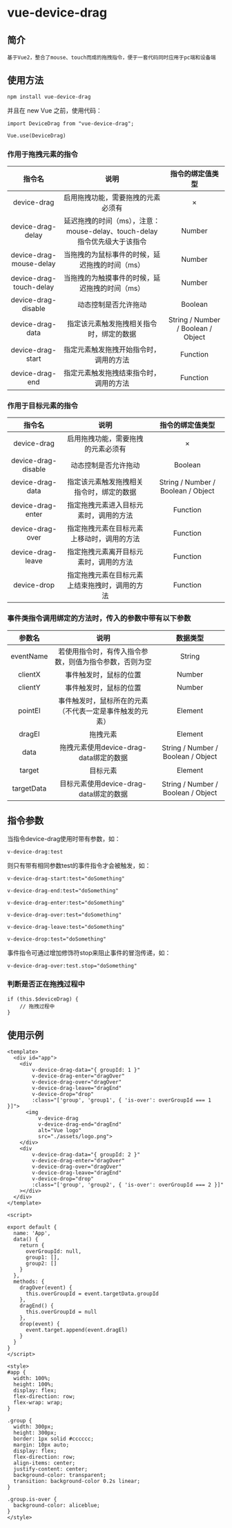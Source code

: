 # vue-device-drag

## 简介
```
基于Vue2，整合了mouse、touch而成的拖拽指令，便于一套代码同时应用于pc端和设备端
```

## 使用方法
```
npm install vue-device-drag
```
并且在 new Vue 之前，使用代码：
```
import DeviceDrag from "vue-device-drag";

Vue.use(DeviceDrag)
```

### 作用于拖拽元素的指令
|           指令名           |                        说明                        |           指令的绑定值类型           |
|:-----------------------:|:------------------------------------------------:|:----------------------------:|
|       device-drag       |                启用拖拽功能，需要拖拽的元素必须有                 |              ×               |
|    device-drag-delay    | 延迟拖拽的时间（ms），注意：mouse-delay、touch-delay指令优先级大于该指令 |              Number               |
| device-drag-mouse-delay |             当拖拽的为鼠标事件的时候，延迟拖拽的时间（ms）             |              Number               |
| device-drag-touch-delay |             当拖拽的为触摸事件的时候，延迟拖拽的时间（ms）             |              Number               |
|   device-drag-disable   |                    动态控制是否允许拖动                    |           Boolean            |
|    device-drag-data     |               指定该元素触发拖拽相关指令时，绑定的数据               | String / Number / Boolean / Object |
|    device-drag-start    |               指定元素触发拖拽开始指令时，调用的方法                |           Function           |
|     device-drag-end     |               指定元素触发拖拽结束指令时，调用的方法                |                Function              |

### 作用于目标元素的指令
|         指令名         |           说明            |  指令的绑定值类型   |
|:-------------------:|:-----------------------:|:---:|
|     device-drag     |    启用拖拽功能，需要拖拽的元素必须有    |   ×  |
| device-drag-disable |       动态控制是否允许拖动        |  Boolean   |
|  device-drag-data   |  指定该元素触发拖拽相关指令时，绑定的数据   |  String / Number / Boolean / Object   |
|  device-drag-enter  |   指定拖拽元素进入目标元素时，调用的方法   |  Function   |
|  device-drag-over   |  指定拖拽元素在目标元素上移动时，调用的方法  | Function    |
|  device-drag-leave  |   指定拖拽元素离开目标元素时，调用的方法   |  Function   |
|     device-drop     | 指定拖拽元素在目标元素上结束拖拽时，调用的方法 |  Function   |

### 事件类指令调用绑定的方法时，传入的参数中带有以下参数
|         参数名         |              说明              |  数据类型  |
|:-------------------:|:----------------------------:|:------:|
|      eventName      | 若使用指令时，有传入指令参数，则值为指令参数，否则为空  | String |
|      clientX      |         事件触发时，鼠标的位置          | Number |
|      clientY      |         事件触发时，鼠标的位置          | Number |
|      pointEl      | 事件触发时，鼠标所在的元素（不代表一定是事件触发的元素） | Element |
|      dragEl      |             拖拽元素             | Element |
|      data      | 拖拽元素使用device-drag-data绑定的数据  | String / Number / Boolean / Object |
|      target      |             目标元素             | Element |
|      targetData      |             目标元素使用device-drag-data绑定的数据             | String / Number / Boolean / Object |


## 指令参数
当指令device-drag使用时带有参数，如：
```
v-device-drag:test
```

则只有带有相同参数test的事件指令才会被触发，如：
```
v-device-drag-start:test="doSomething"

v-device-drag-end:test="doSomething"

v-device-drag-enter:test="doSomething"

v-device-drag-over:test="doSomething"

v-device-drag-leave:test="doSomething"

v-device-drop:test="doSomething"
```

事件指令可通过增加修饰符stop来阻止事件的冒泡传递，如：
```
v-device-drag-over:test.stop="doSomething"
```

### 判断是否正在拖拽过程中
```
if (this.$deviceDrag) {
    // 拖拽过程中
}
```


## 使用示例
```
<template>
  <div id="app">
    <div
        v-device-drag-data="{ groupId: 1 }"
        v-device-drag-enter="dragOver"
        v-device-drag-over="dragOver"
        v-device-drag-leave="dragEnd"
        v-device-drop="drop"
        :class="['group', 'group1', { 'is-over': overGroupId === 1 }]">
      <img
          v-device-drag
          v-device-drag-end="dragEnd"
          alt="Vue logo"
          src="./assets/logo.png">
    </div>
    <div
        v-device-drag-data="{ groupId: 2 }"
        v-device-drag-enter="dragOver"
        v-device-drag-over="dragOver"
        v-device-drag-leave="dragEnd"
        v-device-drop="drop"
        :class="['group', 'group2', { 'is-over': overGroupId === 2 }]"
    ></div>
  </div>
</template>

<script>

export default {
  name: 'App',
  data() {
    return {
      overGroupId: null,
      group1: [],
      group2: []
    }
  },
  methods: {
    dragOver(event) {
      this.overGroupId = event.targetData.groupId
    },
    dragEnd() {
      this.overGroupId = null
    },
    drop(event) {
      event.target.append(event.dragEl)
    }
  }
}
</script>

<style>
#app {
  width: 100%;
  height: 100%;
  display: flex;
  flex-direction: row;
  flex-wrap: wrap;
}

.group {
  width: 300px;
  height: 300px;
  border: 1px solid #cccccc;
  margin: 10px auto;
  display: flex;
  flex-direction: row;
  align-items: center;
  justify-content: center;
  background-color: transparent;
  transition: background-color 0.2s linear;
}

.group.is-over {
  background-color: aliceblue;
}
</style>

```